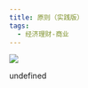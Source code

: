 ```yaml
---
title: 原则（实践版）
tags:
  - 经济理财-商业
---
```


![](https://cdn.weread.qq.com/weread/cover/41/cpplatform_pals91jiffkmsnpbpsnzsh/s_cpplatform_pals91jiffkmsnpbpsnzsh1681271065.jpg)

undefined